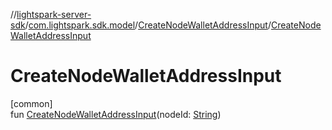 //[lightspark-server-sdk](../../../index.md)/[com.lightspark.sdk.model](../index.md)/[CreateNodeWalletAddressInput](index.md)/[CreateNodeWalletAddressInput](-create-node-wallet-address-input.md)

# CreateNodeWalletAddressInput

[common]\
fun [CreateNodeWalletAddressInput](-create-node-wallet-address-input.md)(nodeId: [String](https://kotlinlang.org/api/latest/jvm/stdlib/kotlin/-string/index.html))
